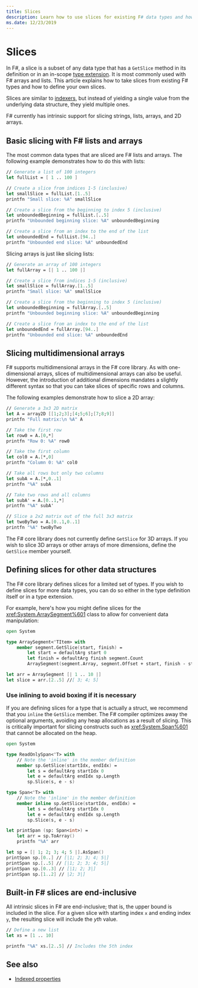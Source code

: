 ```yaml
---
title: Slices
description: Learn how to use slices for existing F# data types and how to define your own slices for other data types.
ms.date: 12/23/2019
---
```

# Slices

In F#, a slice is a subset of any data type that has a `GetSlice` method in its definition or in an in-scope [type extension](type-extensions.md). It is most commonly used with F# arrays and lists. This article explains how to take slices from existing F# types and how to define your own slices.

Slices are similar to [indexers](./members/indexed-properties.md), but instead of yielding a single value from the underlying data structure, they yield multiple ones.

F# currently has intrinsic support for slicing strings, lists, arrays, and 2D arrays.

## Basic slicing with F# lists and arrays

The most common data types that are sliced are F# lists and arrays. The following example demonstrates how to do this with lists:

```fsharp
// Generate a list of 100 integers
let fullList = [ 1 .. 100 ]

// Create a slice from indices 1-5 (inclusive)
let smallSlice = fullList.[1..5]
printfn "Small slice: %A" smallSlice

// Create a slice from the beginning to index 5 (inclusive)
let unboundedBeginning = fullList.[..5]
printfn "Unbounded beginning slice: %A" unboundedBeginning

// Create a slice from an index to the end of the list
let unboundedEnd = fullList.[94..]
printfn "Unbounded end slice: %A" unboundedEnd
```

Slicing arrays is just like slicing lists:

```fsharp
// Generate an array of 100 integers
let fullArray = [| 1 .. 100 |]

// Create a slice from indices 1-5 (inclusive)
let smallSlice = fullArray.[1..5]
printfn "Small slice: %A" smallSlice

// Create a slice from the beginning to index 5 (inclusive)
let unboundedBeginning = fullArray.[..5]
printfn "Unbounded beginning slice: %A" unboundedBeginning

// Create a slice from an index to the end of the list
let unboundedEnd = fullArray.[94..]
printfn "Unbounded end slice: %A" unboundedEnd
```

## Slicing multidimensional arrays

F# supports multidimensional arrays in the F# core library. As with one-dimensional arrays, slices of multidimensional arrays can also be useful. However, the introduction of additional dimensions mandates a slightly different syntax so that you can take slices of specific rows and columns.

The following examples demonstrate how to slice a 2D array:

```fsharp
// Generate a 3x3 2D matrix
let A = array2D [[1;2;3];[4;5;6];[7;8;9]]
printfn "Full matrix:\n %A" A

// Take the first row
let row0 = A.[0,*]
printfn "Row 0: %A" row0

// Take the first column
let col0 = A.[*,0]
printfn "Column 0: %A" col0

// Take all rows but only two columns
let subA = A.[*,0..1]
printfn "%A" subA

// Take two rows and all columns
let subA' = A.[0..1,*]
printfn "%A" subA'

// Slice a 2x2 matrix out of the full 3x3 matrix
let twoByTwo = A.[0..1,0..1]
printfn "%A" twoByTwo
```

The F# core library does not currently define `GetSlice` for 3D arrays. If you wish to slice 3D arrays or other arrays of more dimensions, define the `GetSlice` member yourself.

## Defining slices for other data structures

The F# core library defines slices for a limited set of types. If you wish to define slices for more data types, you can do so either in the type definition itself or in a type extension.

For example, here's how you might define slices for the <xref:System.ArraySegment%601> class to allow for convenient data manipulation:

```fsharp
open System

type ArraySegment<'TItem> with
    member segment.GetSlice(start, finish) =
        let start = defaultArg start 0
        let finish = defaultArg finish segment.Count
        ArraySegment(segment.Array, segment.Offset + start, finish - start)

let arr = ArraySegment [| 1 .. 10 |]
let slice = arr.[2..5] //[ 3; 4; 5]
```

### Use inlining to avoid boxing if it is necessary

If you are defining slices for a type that is actually a struct, we recommend that you `inline` the `GetSlice` member. The F# compiler optimizes away the optional arguments, avoiding any heap allocations as a result of slicing. This is critically important for slicing constructs such as <xref:System.Span%601> that cannot be allocated on the heap.

```fsharp
open System

type ReadOnlySpan<'T> with
    // Note the 'inline' in the member definition
    member sp.GetSlice(startIdx, endIdx) =
        let s = defaultArg startIdx 0
        let e = defaultArg endIdx sp.Length
        sp.Slice(s, e - s)

type Span<'T> with
    // Note the 'inline' in the member definition
    member inline sp.GetSlice(startIdx, endIdx) =
        let s = defaultArg startIdx 0
        let e = defaultArg endIdx sp.Length
        sp.Slice(s, e - s)

let printSpan (sp: Span<int>) =
    let arr = sp.ToArray()
    printfn "%A" arr

let sp = [| 1; 2; 3; 4; 5 |].AsSpan()
printSpan sp.[0..] // [|1; 2; 3; 4; 5|]
printSpan sp.[..5] // [|1; 2; 3; 4; 5|]
printSpan sp.[0..3] // [|1; 2; 3|]
printSpan sp.[1..2] // |2; 3|]
```

## Built-in F# slices are end-inclusive

All intrinsic slices in F# are end-inclusive; that is, the upper bound is included in the slice. For a given slice with starting index `x` and ending index `y`, the resulting slice will include the *yth* value.

```fsharp
// Define a new list
let xs = [1 .. 10]

printfn "%A" xs.[2..5] // Includes the 5th index
```

## See also

- [Indexed properties](./members/indexed-properties.md)
